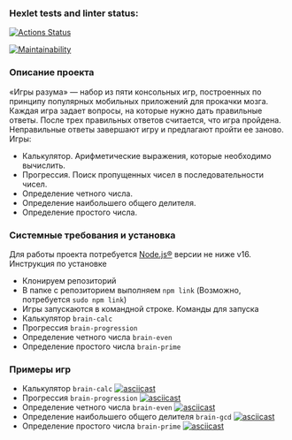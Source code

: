 ### Hexlet tests and linter status:
[![Actions Status](https://github.com/Bosqy/frontend-project-44/workflows/hexlet-check/badge.svg)](https://github.com/Bosqy/frontend-project-44/actions)


[![Maintainability](https://api.codeclimate.com/v1/badges/9ccb85c93ef05b193336/maintainability)](https://codeclimate.com/github/Bosqy/frontend-project-44/maintainability)

### Описание проекта
«Игры разума» — набор из пяти консольных игр, построенных по принципу популярных мобильных приложений для прокачки мозга. Каждая игра задает вопросы, на которые нужно дать правильные ответы. После трех правильных ответов считается, что игра пройдена. Неправильные ответы завершают игру и предлагают пройти ее заново. Игры:

* Калькулятор. Арифметические выражения, которые необходимо вычислить.
* Прогрессия. Поиск пропущенных чисел в последовательности чисел.
* Определение четного числа.
* Определение наибольшего общего делителя.
* Определение простого числа.

### Системные требования и установка
Для работы проекта потребуется [Node.js®](https://nodejs.org/en/) версии не ниже v16.
Инструкция по установке
* Клонируем репозиторий
* В папке с репозиторием выполняем `npm link` (Возможно, потребуется `sudo npm link`)
* Игры запускаются в командной строке. Команды для запуска
 * Калькулятор `brain-calc`
 * Прогрессия `brain-progression`
 * Определение четного числа `brain-even`
 * Определение простого числа `brain-prime`

### Примеры игр
* Калькулятор `brain-calc`
[![asciicast](https://asciinema.org/a/r4djMePrSV1Doe7iFgaT01yhI.svg)](https://asciinema.org/a/r4djMePrSV1Doe7iFgaT01yhI)
* Прогрессия `brain-progression`
[![asciicast](https://asciinema.org/a/jsJVq3fk8Jj18em2sEKdvoFUS.svg)](https://asciinema.org/a/jsJVq3fk8Jj18em2sEKdvoFUS)
* Определение четного числа `brain-even`
[![asciicast](https://asciinema.org/a/GHeI0w4v0MUrrk4FwbvBZIYvR.svg)](https://asciinema.org/a/GHeI0w4v0MUrrk4FwbvBZIYvR)
* Определение наибольшего общего делителя `brain-gcd`
[![asciicast](https://asciinema.org/a/D8U3XTnqasAOie4jpYdldCU2A.svg)](https://asciinema.org/a/D8U3XTnqasAOie4jpYdldCU2A)
* Определение простого числа `brain-prime`
[![asciicast](https://asciinema.org/a/oqFqUguzXU5WFFJolYqi2nOmN.svg)](https://asciinema.org/a/oqFqUguzXU5WFFJolYqi2nOmN)
